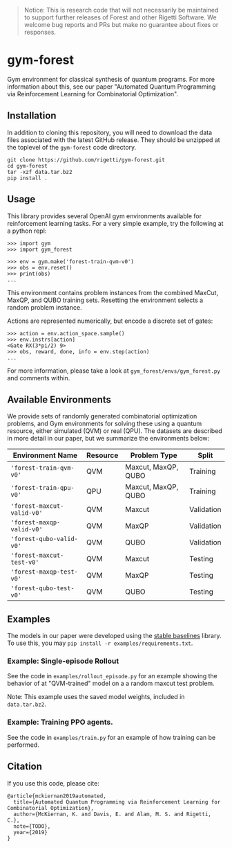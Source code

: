>Notice: This is research code that will not necessarily be maintained to
>support further releases of Forest and other Rigetti Software. We welcome bug
>reports and PRs but make no guarantee about fixes or responses.

# gym-forest

Gym environment for classical synthesis of quantum programs. For more
information about this, see our paper "Automated Quantum Programming via
Reinforcement Learning for Combinatorial Optimization".


## Installation

In addition to cloning this repository, you will need to download the data files
associated with the latest GitHub release. They should be unzipped at the
toplevel of the `gym-forest` code directory.

```
git clone https://github.com/rigetti/gym-forest.git
cd gym-forest
tar -xzf data.tar.bz2
pip install .
```

## Usage

This library provides several OpenAI gym environments available for
reinforcement learning tasks. For a very simple example, try the following at a
python repl:

```
>>> import gym
>>> import gym_forest

>>> env = gym.make('forest-train-qvm-v0')
>>> obs = env.reset()
>>> print(obs)
...
```

This environment contains problem instances from the combined MaxCut, MaxQP, and
QUBO training sets. Resetting the environment selects a random problem instance.

Actions are represented numerically, but encode a discrete set of gates:
```
>>> action = env.action_space.sample()
>>> env.instrs[action]
<Gate RX(3*pi/2) 9>
>>> obs, reward, done, info = env.step(action)
...
```

For more information, please take a look at `gym_forest/envs/gym_forest.py` and
comments within.

## Available Environments

We provide sets of randomly generated combinatorial optimization problems, and
Gym environments for solving these using a quantum resource, either simulated
(QVM) or real (QPU). The datasets are described in more detail in our paper, but
we summarize the environments below:


| Environment Name           | Resource | Problem Type        | Split      |
|----------------------------|----------|---------------------|------------|
| `'forest-train-qvm-v0'`    | QVM      | Maxcut, MaxQP, QUBO | Training   |
| `'forest-train-qpu-v0'`    | QPU      | Maxcut, MaxQP, QUBO | Training   |
| `'forest-maxcut-valid-v0'` | QVM      | Maxcut              | Validation |
| `'forest-maxqp-valid-v0'`  | QVM      | MaxQP               | Validation |
| `'forest-qubo-valid-v0'`   | QVM      | QUBO                | Validation |
| `'forest-maxcut-test-v0'`  | QVM      | Maxcut              | Testing    |
| `'forest-maxqp-test-v0'`   | QVM      | MaxQP               | Testing    |
| `'forest-qubo-test-v0'`    | QVM      | QUBO                | Testing    |

## Examples

The models in our paper were developed using the [stable
baselines](https://github.com/hill-a/stable-baselines) library. To use this, you
may `pip install -r examples/requirements.txt`.

### Example: Single-episode Rollout

See the code in `examples/rollout_episode.py` for an example showing the
behavior of at "QVM-trained" model on a a random maxcut test problem.

Note: This example uses the saved model weights, included in `data.tar.bz2`.

### Example: Training PPO agents.

See the code in `examples/train.py` for an example of how training can be
performed.

## Citation

If you use this code, please cite:

```
@article{mckiernan2019automated,
  title={Automated Quantum Programming via Reinforcement Learning for Combinatorial Optimization},
  author={McKiernan, K. and Davis, E. and Alam, M. S. and Rigetti, C.},
  note={TODO},
  year={2019}
}
```

